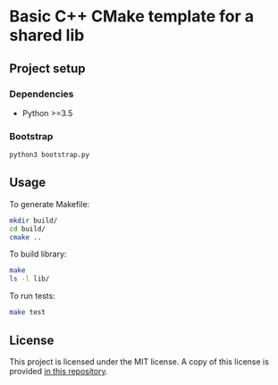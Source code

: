 # Basic C++ CMake template for a shared lib

## Project setup

### Dependencies

* Python >=3.5

### Bootstrap

```bash
python3 bootstrap.py
```

## Usage

To generate Makefile:

```bash
mkdir build/
cd build/
cmake ..
```

To build library:

```bash
make
ls -l lib/
```

To run tests:

```bash
make test
```

## License

This project is licensed under the MIT license. A copy of this license is provided [in this repository](LICENSE).
